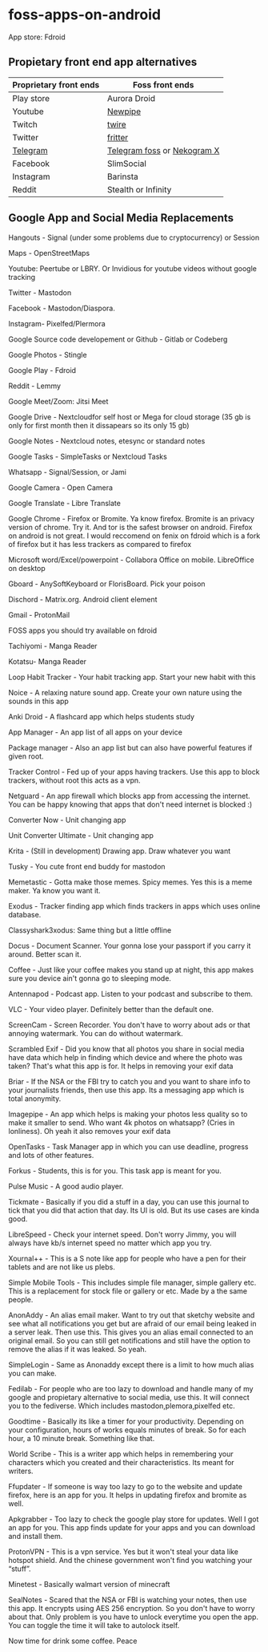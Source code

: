 # foss-apps-on-android
App store: Fdroid

## Propietary front end app alternatives

|Proprietary front ends|Foss front ends|
|----------------------|---------------|
|Play store|Aurora Droid|
|Youtube|[Newpipe](https://github.com/TeamNewPipe/NewPipe)|
|Twitch|[twire](https://f-droid.org/packages/com.perflyst.twire)|
|Twitter|[fritter](https://f-droid.org/packages/com.jonjomckay.fritter)|
|[Telegram](https://play.google.com/store/apps/details?id=org.telegram.messenger&hl=en_US&gl=US&referrer=utm_source%3Dgoogle%26utm_medium%3Dorganic%26utm_term%3Dtelegram&pcampaignid=APPU_1_6TyuYKGAIMG9hwPxlKOIBA)|[Telegram foss](https://f-droid.org/packages/org.telegram.messenger) or [Nekogram X](https://fdroid.org/packages/nekox.messenger)|
|Facebook|SlimSocial|
|Instagram|Barinsta|
|Reddit|Stealth or Infinity|








## Google App and Social Media Replacements


Hangouts - Signal (under some problems due to cryptocurrency) or Session

Maps - OpenStreetMaps

Youtube: Peertube or LBRY. Or Invidious for youtube videos without google tracking

Twitter - Mastodon

Facebook - Mastodon/Diaspora.

Instagram- Pixelfed/Plermora

Google Source code developement or Github - Gitlab or Codeberg

Google Photos - Stingle

Google Play - Fdroid

Reddit - Lemmy

Google Meet/Zoom: Jitsi Meet

Google Drive - Nextcloudfor self host or Mega for cloud storage (35 gb is only for first month then it dissapears so its only 15 gb)

Google Notes - Nextcloud notes, etesync or standard notes

Google Tasks - SimpleTasks or Nextcloud Tasks

Whatsapp - Signal/Session, or Jami

Google Camera - Open Camera

Google Translate - Libre Translate

Google Chrome - Firefox or Bromite. Ya know firefox. Bromite is an privacy version of chrome. Try it. And tor is the safest browser on android. Firefox on android is not great. I would reccomend on fenix on fdroid which is a fork of firefox but it has less trackers as compared to firefox

Microsoft word/Excel/powerpoint - Collabora Office on mobile. LibreOffice on desktop

Gboard - AnySoftKeyboard or FlorisBoard. Pick your poison

Dischord - Matrix.org. Android client element

Gmail - ProtonMail

FOSS apps you should try available on fdroid

Tachiyomi - Manga Reader

Kotatsu- Manga Reader

Loop Habit Tracker - Your habit tracking app. Start your new habit with this

Noice - A relaxing nature sound app. Create your own nature using the sounds in this app

Anki Droid - A flashcard app which helps students study

App Manager - An app list of all apps on your device

Package manager - Also an app list but can also have powerful features if given root.

Tracker Control - Fed up of your apps having trackers. Use this app to block trackers, without root this acts as a vpn.

Netguard - An app firewall which blocks app from accessing the internet. You can be happy knowing that apps that don't need internet is blocked :)

Converter Now - Unit changing app

Unit Converter Ultimate - Unit changing app

Krita - (Still in development) Drawing app. Draw whatever you want

Tusky - You cute front end buddy for mastodon

Memetastic - Gotta make those memes. Spicy memes. Yes this is a meme maker. Ya know you want it.

Exodus - Tracker finding app which finds trackers in apps which uses online database.

Classyshark3xodus: Same thing but a little offline

Docus - Document Scanner. Your gonna lose your passport if you carry it around. Better scan it.

Coffee - Just like your coffee makes you stand up at night, this app makes sure you device ain't gonna go to sleeping mode. 

Antennapod - Podcast app. Listen to your podcast and subscribe to them.

VLC - Your video player. Definitely better than the default one.

ScreenCam - Screen Recorder. You don't have to worry about ads or that annoying watermark. You can do without watermark.

Scrambled Exif - Did you know that all photos you share in social media have data which help in finding which device and where the photo was taken? That's what this app is for. It helps in removing your exif data

Briar - If the NSA or the FBI try to catch you and you want to share info to your journalists friends, then use this app. Its a messaging app which is total anonymity.

Imagepipe - An app which helps is making your photos less quality so to make it smaller to send. Who want 4k photos on whatsapp? (Cries in lonliness). Oh yeah it also removes your exif data

OpenTasks - Task Manager app in which you can use deadline, progress and lots of other features.

Forkus - Students, this is for you. This task app is meant for you.

Pulse Music - A good audio player.

Tickmate - Basically if you did a stuff in a day, you can use this journal to tick that you did that action that day. Its UI is old. But its use cases are kinda good.

LibreSpeed - Check your internet speed. Don't worry Jimmy, you will always have kb/s internet speed no matter which app you try. 

Xournal++ - This is a S note like app for people who have a pen for their tablets and are not like us plebs.

Simple Mobile Tools - This includes simple file manager, simple gallery etc. This is a replacement for stock file or gallery or etc. Made by a the same people.

AnonAddy - An alias email maker. Want to try out that sketchy website and see what all notifications you get but are afraid of our email being leaked in a server leak. Then use this. This gives you an alias email connected to an original email. So you can still get notifications and still have the option to remove the alias if it was leaked. So yeah.

SimpleLogin - Same as Anonaddy except there is a limit to how much alias you can make.

Fedilab - For people who are too lazy to download and handle many of my google and propietary alternative to social media, use this. It will connect you to the fediverse. Which includes mastodon,plemora,pixelfed etc.

Goodtime - Basically its like a timer for your productivity. Depending on your configuration, hours of works equals minutes of break. So for each hour, a 10 minute break. Something like that. 

World Scribe - This is a writer app which helps in remembering your characters which you created and their characteristics. Its meant for writers.

Ffupdater - If someone is way too lazy to go to the website and update firefox, here is an app for you. It helps in updating firefox and bromite as well.

Apkgrabber - Too lazy to check the google play store for updates. Well I got an app for you. This app finds update for your apps and you can download and install them.

ProtonVPN - This is a vpn service. Yes but it won't steal your data like hotspot shield. And the chinese government won't find you watching your “stuff”.

Minetest - Basically walmart version of minecraft

SealNotes - Scared that the NSA or FBI is watching your notes, then use this app. It encrypts using AES 256 encryption. So you don't have to worry about that. Only problem is you have to unlock everytime you open the app. You can toggle the time it will take to autolock itself.

Now time for drink some coffee. Peace


